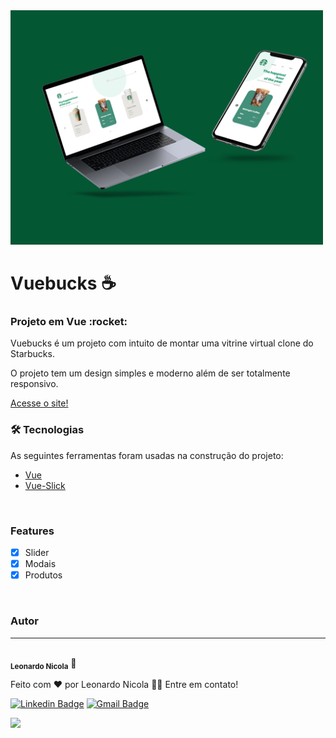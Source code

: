 <img src="./src/assets/vuebucksmockup.jpeg" width="500px"/>

# Vuebucks :coffee:	

<h3>Projeto em Vue :rocket:	</h3>
<p>Vuebucks é um projeto com intuito de montar uma vitrine virtual clone do Starbucks.</p>
<p>O projeto tem um design simples e moderno além de ser totalmente responsivo.</p>
<a href="https://vuebucks.vercel.app/">Acesse o site!</a>
</br>

### 🛠 Tecnologias

As seguintes ferramentas foram usadas na construção do projeto:

- [Vue](https://vuejs.org/)
- [Vue-Slick](https://github.com/staskjs/vue-slick)
</br>

### Features

- [x] Slider
- [x] Modais
- [x] Produtos

</br>

### Autor
---

 <img src="https://avatars.githubusercontent.com/u/85263860?v=4" width="200px;" alt=""/>
 <br />
 <sub><b>Leonardo Nicola</b></sub></a> 🚀


Feito com ❤️ por Leonardo Nicola 👋🏽 Entre em contato!

[![Linkedin Badge](https://img.shields.io/badge/-Leonardo-blue?style=flat-square&logo=Linkedin&logoColor=white&link=https://www.linkedin.com/in/leonardonicola/)](https://www.linkedin.com/in/leonardonicola/) 
[![Gmail Badge](https://img.shields.io/badge/-leonardonicolares@gmail.com-c14438?style=flat-square&logo=Gmail&logoColor=white&link=mailto:leonardonicolares@gmail.com)](mailto:leonardonicolares@gmail.com)

<img src="https://img.shields.io/github/license/leonardonicola/vuebucks"/>
